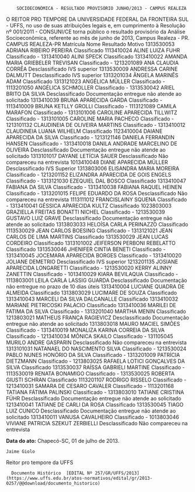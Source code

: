         SOCIOECONÔMICA - RESULTADO PROVISÓRIO JUNHO/2013 - CAMPUS REALEZA  

O REITOR PRO TEMPORE DA UNIVERSIDADE FEDERAL DA FRONTEIRA SUL - UFFS, no uso de suas atribuições legais e, em cumprimento à Resolução nº 001/2011 - CONSUNI/CE torna público o resultado provisório da Análise Socioeconômica, referente ao mês de junho de 2013, Campus Realeza - PR. CAMPUS REALEZA-PR Matrícula Nome Resultado Motivo 1313530053 ADRIANA RIBEIRO PEREIRA Classificado 1113410024 ALINE LUIZA FUHR Classificado - 1313410040 ALINI SPECK Classificado 1313410022 AMANDA MARIA GRIEBELER TREVISAN Classificado - 1213201089 ANA CLAUDIA CORRÊA Desclassificado IVS superior 1313530009 ANDRESSA CARINE DALMUTT Desclassificado IVS superior 1313201034 ÂNGELA MARINÊS ADAM Classificado 1313121023 ANGÉLICA MÜLLER Classificado - 1113201050 ANGÉLICA SCHMOLLER Classificado - 1313530042 ARIEL BRITO DA SILVA Desclassificado Documentação entregue não atende ao solicitado 1313410039 BRUNA APARECIDA GARDA Classificado - 1113410009 BRUNA KETLLY GROLLI Classificado - 1113121089 CAMILA MARAFON Classificado - 1313101006 CAROLINE APARECIDA TILLWITZ Classificado - 1313101005 CAROLINE MARIA PACHECO Classificado - 1213101132 CLAUDINEIA DE OLIVEIRA MARTINS Classificado - 1313410012 CLAUDINEIA LUANA WILHELM Classificado 1123410004 DAIANE APARECIDA DA SILVA Classificado - 1213121146 DANIELA FERRANDIN HANSEN Classificado - 1313410018 DANILA ANDRADE MARCELINO DE OLIVEIRA Desclassificado Documentação entregue não atende ao solicitado 1313101017 DAYANE LETÍCIA SAUER Desclassificado Não compareceu na entrevista 1013410048 DIANE APARECIDA MÜLLER Desclassificado IVS Superior 1313803006 ELISANDRA MARIA MOREIRA Classificado - 1213201152 ELIZANDRA APARECIDA DE GOIS ENGELS Classificado - 1313121030 EZEQUIEL DAL BOSCO Classificado 1313410047 FABIANA DA SILVA Classificado - 1313410038 FABIANA RAQUEL HEINEN Classificado - 1313201015 FELIPE EDUARDO DA ROSA Desclassificado Não compareceu na entrevista 1113111012 FRANCISLAINY SQUENA Classificado - 1313410041 GÉSSICA APARECIDA KULTZ Classificado 1023803003 GRAZIELLA FREITAS BONATTI NICHEL Classificado - 1213530039 GUSTAVO LUIZ GRAVE Desclassificado Documentação entregue não atende ao solicitado 1313803033 HELOÍSA CARLA PERINAZZO Classificado 1113530029 JEAN CARLOS BOESING Classificado - 1313121021 JEAN CARLOS DE LIMA MARTINS Classificado 1313530029 JEAN LUCAS CORDEIRO Classificado 1313101002 JEIFERSON PERBONI REBELATTO Classificado 1313530046 JHENIFER CINTIA BENETI Classificado - 1313410045 JOCEMARA APARECIDA BORGES Classificado - 1313410020 JOLIANE DEMETRIO Desclassificado IVS superior 1213201135 JOSIANE APARECIDA LONGARETTI Classificado - 1213530020 KERRY ALINNY ZANETTIN Classificado - 1013410029 KIARA BEVILAQUA Classificado - 1113803001 LEILA CARLA LASSIG GUARDA Desclassificado Documentação não entregue no prazo de 10 dias úteis 1313410004 LUCIANE QUADRA DE ALMEIDA Classificado 1313803029 LUCIMARE DE SOUZA Classificado 1313410043 MARCELI DA SILVA DALCANALLE Classificado 1313410032 MARIANE PIETRICOSKI PALACIO Classificado 1313410036 MARILEI DE FATIMA DA SILVA Classificado - 1313201040 MARTHA MENIN Classificado 1213803021 MATHEUS FRANÇA RAGIEVICZ Desclassificado Documentação entregue não atende ao solicitado 1313803018 MAURO MACIEL SIMÕES Classificado - 1313410019 MONALIZA KARINA CORREIA DA SILVA Classificado - 1213410034 MÔNICA SKAILO Classificado - 131105045 MURILO ANDRE GASPARIN Desclassificado Não compareceu na entrevista 1313101031 NATANAEL DO NASCIMENTO SILVA Classificado - 1213530024 PABLO NUNES HONÓRIO DA SILVA Classificado - 1313201009 PATRÍCIA DIETZMANN Classificado - 1213803025 RAFAELA LOTICI GONÇALVES DA SILVA Classificado 1313530037 RAÍSSA GABRIELI MARTINE Classificado - 1113530019 RENATA BONAMIGO Classificado - 1313530025 ROBERTA GIUSTI SCHRAN Classificado 1113201107 RODRIGO RISSELO Classificado - 1213410031 SAMARA DE CESARO CAVALER Classificado - 1113201168 TATIANA FÁTIMA PALINSKI Classificado - 1313803010 TATIANE CRISTINA FÜHR Desclassificado Documentação entregue não atende ao solicitado 1213410041 TATIANE DE CARLI DA ROSA Classificado 1313530045 TIAGO LUIZ CUNICO Desclassificado Documentação entregue não atende ao solicitado 1313410011 VANUSA CAVALHEIRO Classificado - 1013803046 VIVIANE PATRICIA SZEKUT ZERBIELLI Desclassificado Não compareceu na entrevista

   **Data do ato:** Chapecó-SC, 01 de julho de 2013.   
 

    Jaime Giolo   
 Reitor pro tempore da UFFS 

      Documento Histórico  [EDITAL Nº 257/GR/UFFS/2013](https://www.uffs.edu.br/atos-normativos/edital/gr/2013-0257/@@download/documento_historico)     
      